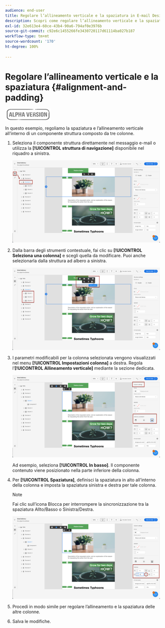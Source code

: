 ```yaml
---
audience: end-user
title: Regolare l’allineamento verticale e la spaziatura in E-mail Designer
description: Scopri come regolare l’allineamento verticale e la spaziatura
exl-id: 32e613e4-60ce-43b4-90a6-794af0e3976b
source-git-commit: c92e6c1455266fe3430720117d61114ba027b187
workflow-type: tm+mt
source-wordcount: '170'
ht-degree: 100%

---
```


# Regolare l’allineamento verticale e la spaziatura {#alignment-and-padding}

![](../assets/do-not-localize/badge.png)

In questo esempio, regoliamo la spaziatura e l’allineamento verticale all’interno di un componente struttura composto da tre colonne.

1. Seleziona il componente struttura direttamente nel messaggio e-mail o utilizza la **[!UICONTROL struttura di navigazione]** disponibile nel riquadro a sinistra.

   ![](assets/alignment_1.png)

1. Dalla barra degli strumenti contestuale, fai clic su **[!UICONTROL Seleziona una colonna]** e scegli quella da modificare. Puoi anche selezionarla dalla struttura ad albero a sinistra.

   ![](assets/alignment_2.png)

1. I parametri modificabili per la colonna selezionata vengono visualizzati nel menu **[!UICONTROL Impostazioni colonna]** a destra. Regola l’**[!UICONTROL Allineamento verticale]** mediante la sezione dedicata.

   ![](assets/alignment_3.png)

   Ad esempio, seleziona **[!UICONTROL In basso]**. Il componente contenuto viene posizionato nella parte inferiore della colonna.

1. Per **[!UICONTROL Spaziatura]**, definisci la spaziatura in alto all’interno della colonna e imposta la spaziatura sinistra e destra per tale colonna.

   >[!NOTE]
   >
   >Fai clic sull’icona Blocca per interrompere la sincronizzazione tra la spaziatura Allto/Basso o Sinistra/Destra.

   ![](assets/alignment_4.png)

1. Procedi in modo simile per regolare l’allineamento e la spaziatura delle altre colonne.

1. Salva le modifiche.
